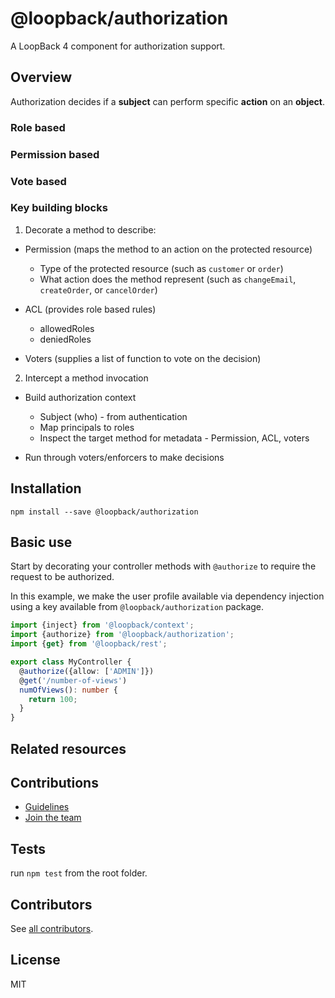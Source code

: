 # @loopback/authorization

A LoopBack 4 component for authorization support.

## Overview

Authorization decides if a **subject** can perform specific **action** on an
**object**.

### Role based

### Permission based

### Vote based

### Key building blocks

1. Decorate a method to describe:

- Permission (maps the method to an action on the protected resource)

  - Type of the protected resource (such as `customer` or `order`)
  - What action does the method represent (such as `changeEmail`, `createOrder`,
    or `cancelOrder`)

- ACL (provides role based rules)

  - allowedRoles
  - deniedRoles

- Voters (supplies a list of function to vote on the decision)

2. Intercept a method invocation

- Build authorization context

  - Subject (who) - from authentication
  - Map principals to roles
  - Inspect the target method for metadata - Permission, ACL, voters

- Run through voters/enforcers to make decisions

## Installation

```shell
npm install --save @loopback/authorization
```

## Basic use

Start by decorating your controller methods with `@authorize` to require the
request to be authorized.

In this example, we make the user profile available via dependency injection
using a key available from `@loopback/authorization` package.

```ts
import {inject} from '@loopback/context';
import {authorize} from '@loopback/authorization';
import {get} from '@loopback/rest';

export class MyController {
  @authorize({allow: ['ADMIN']})
  @get('/number-of-views')
  numOfViews(): number {
    return 100;
  }
}
```

## Related resources

## Contributions

- [Guidelines](https://github.com/strongloop/loopback-next/blob/master/docs/CONTRIBUTING.md)
- [Join the team](https://github.com/strongloop/loopback-next/issues/110)

## Tests

run `npm test` from the root folder.

## Contributors

See
[all contributors](https://github.com/strongloop/loopback-next/graphs/contributors).

## License

MIT
